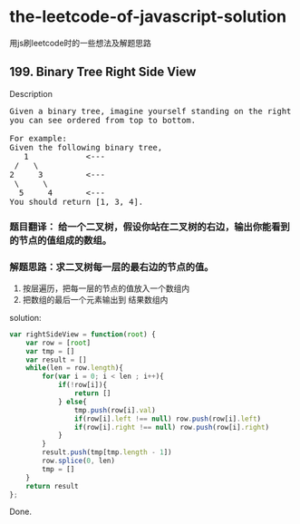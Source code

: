 # the-leetcode-of-javascript-solution
用js刷leetcode时的一些想法及解题思路

## 199. Binary Tree Right Side View
Description
<pre>
Given a binary tree, imagine yourself standing on the right side of it, return the values of the nodes
you can see ordered from top to bottom.

For example:
Given the following binary tree,
   1            <---
 /   \
2     3         <---
 \     \
  5     4       <---
You should return [1, 3, 4].
</pre>

### 题目翻译： 给一个二叉树，假设你站在二叉树的右边，输出你能看到的节点的值组成的数组。
### 解题思路：求二叉树每一层的最右边的节点的值。
1. 按层遍历，把每一层的节点的值放入一个数组内
2. 把数组的最后一个元素输出到 结果数组内

solution:
```js
var rightSideView = function(root) {
    var row = [root]
    var tmp = []
    var result = []
    while(len = row.length){
        for(var i = 0; i < len ; i++){
            if(!row[i]){
                return []
            } else{
                tmp.push(row[i].val)
                if(row[i].left !== null) row.push(row[i].left)
                if(row[i].right !== null) row.push(row[i].right)
            }
        }
        result.push(tmp[tmp.length - 1])
        row.splice(0, len)
        tmp = []
    }
    return result
};
```
Done.

